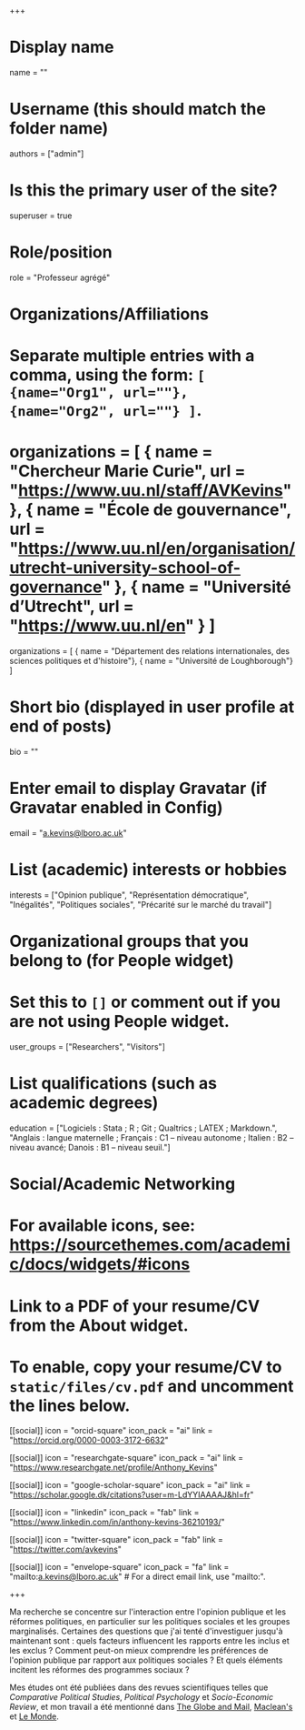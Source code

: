 +++
# Display name
name = ""

# Username (this should match the folder name)
authors = ["admin"]

# Is this the primary user of the site?
superuser = true

# Role/position
role = "Professeur agrégé"

# Organizations/Affiliations
#   Separate multiple entries with a comma, using the form: `[ {name="Org1", url=""}, {name="Org2", url=""} ]`.
# organizations = [ { name = "Chercheur Marie Curie", url = "https://www.uu.nl/staff/AVKevins" }, { name = "École de gouvernance", url = "https://www.uu.nl/en/organisation/utrecht-university-school-of-governance" }, { name = "Université d’Utrecht", url = "https://www.uu.nl/en" } ]
organizations = [ { name = "Département des relations internationales, des sciences politiques et d'histoire"}, { name = "Université de Loughborough"} ]

# Short bio (displayed in user profile at end of posts)
bio = ""

# Enter email to display Gravatar (if Gravatar enabled in Config)
email = "a.kevins@lboro.ac.uk"

  # List (academic) interests or hobbies
interests = ["Opinion publique", "Représentation démocratique", "Inégalités", "Politiques sociales", "Précarité sur le marché du travail"]

# Organizational groups that you belong to (for People widget)
#   Set this to `[]` or comment out if you are not using People widget.
user_groups = ["Researchers", "Visitors"]

# List qualifications (such as academic degrees)
 education = ["Logiciels : Stata ; R ; Git ; Qualtrics ; LATEX ; Markdown.", "Anglais : langue maternelle ; Français : C1 – niveau autonome ; Italien : B2 – niveau avancé; Danois : B1 – niveau seuil."]

# Social/Academic Networking
# For available icons, see: https://sourcethemes.com/academic/docs/widgets/#icons

# Link to a PDF of your resume/CV from the About widget.
# To enable, copy your resume/CV to `static/files/cv.pdf` and uncomment the lines below.

[[social]]
  icon = "orcid-square"
  icon_pack = "ai"
  link = "https://orcid.org/0000-0003-3172-6632"
  
[[social]]
  icon = "researchgate-square"
  icon_pack = "ai"
  link = "https://www.researchgate.net/profile/Anthony_Kevins"
    
[[social]]
  icon = "google-scholar-square"
  icon_pack = "ai"
  link = "https://scholar.google.dk/citations?user=m-LdYYIAAAAJ&hl=fr"

[[social]]
 icon = "linkedin"
 icon_pack = "fab"
 link = "https://www.linkedin.com/in/anthony-kevins-36210193/"
 
  [[social]]
  icon = "twitter-square"
  icon_pack = "fab"
  link = "https://twitter.com/avkevins"

[[social]]
  icon = "envelope-square"
  icon_pack = "fa"
  link = "mailto:a.kevins@lboro.ac.uk"  # For a direct email link, use "mailto:".

+++

Ma recherche se concentre sur l'interaction entre l'opinion publique et les réformes politiques, en particulier sur les politiques sociales et les groupes marginalisés. Certaines des questions que j'ai tenté d'investiguer jusqu'à maintenant sont : quels facteurs influencent les rapports entre les inclus et les exclus ? Comment peut-on mieux comprendre les préférences de l'opinion publique par rapport aux politiques sociales ? Et quels éléments incitent les réformes des programmes sociaux ?

Mes études ont été publiées dans des revues scientifiques telles que _Comparative Political Studies_, _Political Psychology_ et _Socio-Economic Review_, et mon travail a été mentionné dans [The Globe and Mail](https://www.theglobeandmail.com/opinion/big-tent-politics-is-now-all-but-dead/article24944734/), [Maclean's](https://www.macleans.ca/politics/this-is-whats-wrong-with-canadas-right/) et [Le Monde](https://www.lemonde.fr/idees/article/2019/03/22/nous-demandons-des-programmes-sociaux-moins-genereux-lorsque-nos-revenus-diminuent_5439877_3232.html).
